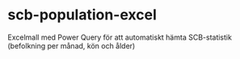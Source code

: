 # scb-population-excel
Excelmall med Power Query för att automatiskt hämta SCB-statistik (befolkning per månad, kön och ålder)
